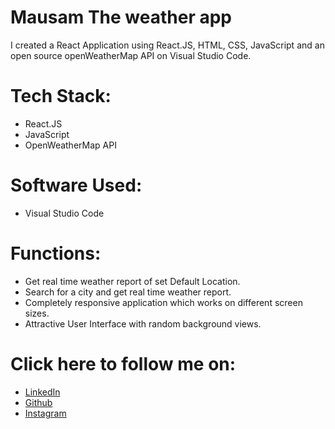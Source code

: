 # Mausam The weather app
I created a React Application using React.JS, HTML, CSS, JavaScript and an open source openWeatherMap API on Visual Studio Code.
# Tech Stack:
+ React.JS
+ JavaScript
+ OpenWeatherMap API
# Software Used:
+ Visual Studio Code
# Functions:
+ Get real time weather report of set Default Location.
+ Search for a city and get real time weather report.
+ Completely responsive application which works on different screen sizes.
+ Attractive User Interface with random background views.

# Click here to follow me on:
+ [LinkedIn](https://www.linkedin.com/in/harshad-bobde-747404227/)
+ [Github](https://github.com/harshu1097)
+ [Instagram](https://www.instagram.com/dada_bhakt_om/)
